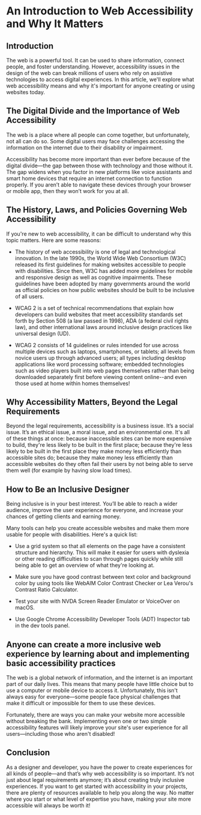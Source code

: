 # An Introduction to Web Accessibility and Why It Matters

## Introduction

The web is a powerful tool. It can be used to share information, connect people, and foster understanding. However, accessibility issues in the design of the web can break millions of users who rely on assistive technologies to access digital experiences. In this article, we'll explore what web accessibility means and why it's important for anyone creating or using websites today.

## The Digital Divide and the Importance of Web Accessibility

The web is a place where all people can come together, but unfortunately, not all can do so. Some digital users may face challenges accessing the information on the internet due to their disability or impairment.

Accessibility has become more important than ever before because of the digital divide—the gap between those with technology and those without it. The gap widens when you factor in new platforms like voice assistants and smart home devices that require an internet connection to function properly. If you aren’t able to navigate these devices through your browser or mobile app, then they won’t work for you at all.

## The History, Laws, and Policies Governing Web Accessibility

If you're new to web accessibility, it can be difficult to understand why this topic matters. Here are some reasons:

* The history of web accessibility is one of legal and technological innovation. In the late 1990s, the World Wide Web Consortium (W3C) released its first guidelines for making websites accessible to people with disabilities. Since then, W3C has added more guidelines for mobile and responsive design as well as cognitive impairments. These guidelines have been adopted by many governments around the world as official policies on how public websites should be built to be inclusive of all users.
    
* WCAG 2 is a set of technical recommendations that explain how developers can build websites that meet accessibility standards set forth by Section 508 (a law passed in 1998), ADA (a federal civil rights law), and other international laws around inclusive design practices like universal design (UD).
    
* WCAG 2 consists of 14 guidelines or rules intended for use across multiple devices such as laptops, smartphones, or tablets; all levels from novice users up through advanced users; all types including desktop applications like word processing software; embedded technologies such as video players built into web pages themselves rather than being downloaded separately first before viewing content online--and even those used at home within homes themselves!
    

## Why Accessibility Matters, Beyond the Legal Requirements

Beyond the legal requirements, accessibility is a business issue. It’s a social issue. It’s an ethical issue, a moral issue, and an environmental one. It's all of these things at once: because inaccessible sites can be more expensive to build, they're less likely to be built in the first place; because they're less likely to be built in the first place they make money less efficiently than accessible sites do; because they make money less efficiently than accessible websites do they often fail their users by not being able to serve them well (for example by having slow load times).

## How to Be an Inclusive Designer

Being inclusive is in your best interest. You’ll be able to reach a wider audience, improve the user experience for everyone, and increase your chances of getting clients and earning money.

Many tools can help you create accessible websites and make them more usable for people with disabilities. Here's a quick list:

* Use a grid system so that all elements on the page have a consistent structure and hierarchy. This will make it easier for users with dyslexia or other reading difficulties to scan through pages quickly while still being able to get an overview of what they're looking at.
    
* Make sure you have good contrast between text color and background color by using tools like WebAIM Color Contrast Checker or Lea Verou's Contrast Ratio Calculator.
    
* Test your site with NVDA Screen Reader Emulator or VoiceOver on macOS.
    
* Use Google Chrome Accessibility Developer Tools (ADT) Inspector tab in the dev tools panel.
    

## Anyone can create a more inclusive web experience by learning about and implementing basic accessibility practices

The web is a global network of information, and the internet is an important part of our daily lives. This means that many people have little choice but to use a computer or mobile device to access it. Unfortunately, this isn't always easy for everyone—some people face physical challenges that make it difficult or impossible for them to use these devices.

Fortunately, there are ways you can make your website more accessible without breaking the bank. Implementing even one or two simple accessibility features will likely improve your site's user experience for all users—including those who aren't disabled!

## Conclusion

As a designer and developer, you have the power to create experiences for all kinds of people—and that’s why web accessibility is so important. It’s not just about legal requirements anymore; it’s about creating truly inclusive experiences. If you want to get started with accessibility in your projects, there are plenty of resources available to help you along the way. No matter where you start or what level of expertise you have, making your site more accessible will always be worth it!